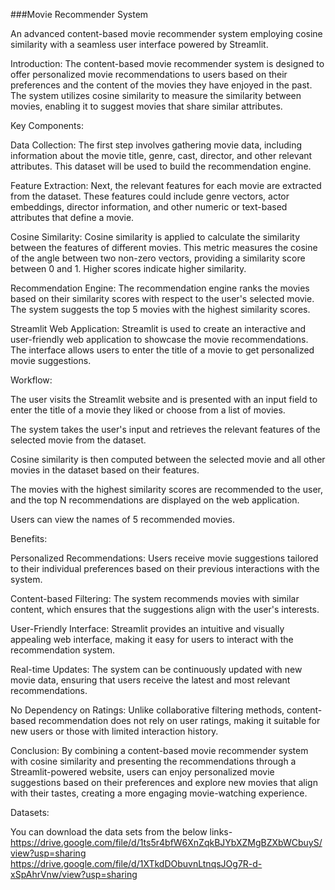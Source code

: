 ###Movie Recommender System

An advanced content-based movie recommender system employing cosine similarity with a seamless user interface powered by Streamlit.

Introduction:
The content-based movie recommender system is designed to offer personalized movie recommendations to users based on their preferences and the content of the movies they have enjoyed in the past. The system utilizes cosine similarity to measure the similarity between movies, enabling it to suggest movies that share similar attributes.



Key Components:

Data Collection:
The first step involves gathering movie data, including information about the movie title, genre, cast, director, and other relevant attributes. This dataset will be used to build the recommendation engine.

Feature Extraction:
Next, the relevant features for each movie are extracted from the dataset. These features could include genre vectors, actor embeddings, director information, and other numeric or text-based attributes that define a movie.

Cosine Similarity:
Cosine similarity is applied to calculate the similarity between the features of different movies. This metric measures the cosine of the angle between two non-zero vectors, providing a similarity score between 0 and 1. Higher scores indicate higher similarity.

Recommendation Engine:
The recommendation engine ranks the movies based on their similarity scores with respect to the user's selected movie. The system suggests the top 5 movies with the highest similarity scores.

Streamlit Web Application:
Streamlit is used to create an interactive and user-friendly web application to showcase the movie recommendations. The interface allows users to enter the title of a movie to get personalized movie suggestions.

Workflow:

The user visits the Streamlit website and is presented with an input field to enter the title of a movie they liked or choose from a list of movies.

The system takes the user's input and retrieves the relevant features of the selected movie from the dataset.

Cosine similarity is then computed between the selected movie and all other movies in the dataset based on their features.

The movies with the highest similarity scores are recommended to the user, and the top N recommendations are displayed on the web application.

Users can view the names of 5 recommended movies.

Benefits:

Personalized Recommendations: Users receive movie suggestions tailored to their individual preferences based on their previous interactions with the system.

Content-based Filtering: The system recommends movies with similar content, which ensures that the suggestions align with the user's interests.

User-Friendly Interface: Streamlit provides an intuitive and visually appealing web interface, making it easy for users to interact with the recommendation system.

Real-time Updates: The system can be continuously updated with new movie data, ensuring that users receive the latest and most relevant recommendations.

No Dependency on Ratings: Unlike collaborative filtering methods, content-based recommendation does not rely on user ratings, making it suitable for new users or those with limited interaction history.

Conclusion:
By combining a content-based movie recommender system with cosine similarity and presenting the recommendations through a Streamlit-powered website, users can enjoy personalized movie suggestions based on their preferences and explore new movies that align with their tastes, creating a more engaging movie-watching experience.



Datasets:

You can download the data sets from the below links-
https://drive.google.com/file/d/1ts5r4bfW6XnZqkBJYbXZMgBZXbWCbuyS/view?usp=sharing
https://drive.google.com/file/d/1XTkdDObuvnLtnqsJOg7R-d-xSpAhrVnw/view?usp=sharing


